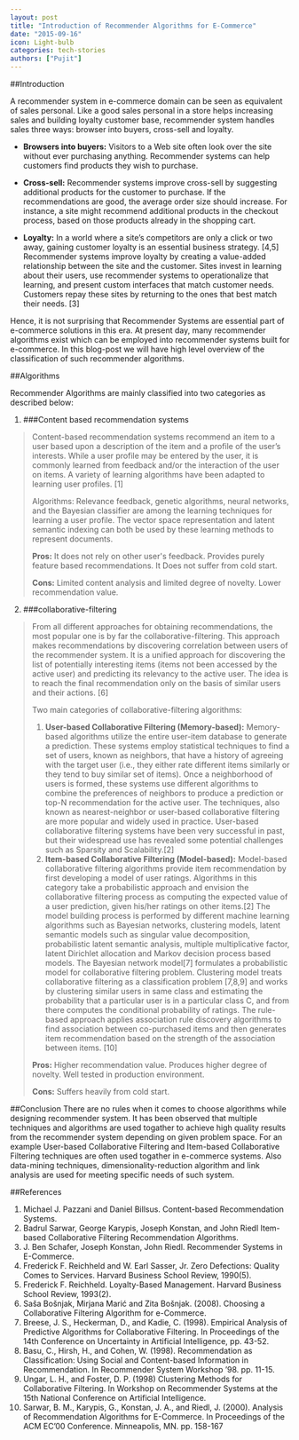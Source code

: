 ```yaml
---
layout: post
title: "Introduction of Recommender Algorithms for E-Commerce"
date: "2015-09-16"
icon: Light-bulb
categories: tech-stories
authors: ["Pujit"]
---
```


##Introduction

A recommender system in e-commerce domain can be seen as equivalent of sales personal. Like a good sales personal in a store helps increasing sales and building loyalty customer base, recommender system handles sales three ways: browser into buyers, cross-sell and loyalty.

* **Browsers into buyers:** Visitors to a Web site often look over the site without ever purchasing anything. Recommender systems can help customers find products they wish to purchase.

* **Cross-sell:** Recommender systems improve cross-sell by suggesting additional products for the customer to purchase. If the recommendations are good, the average order size should increase. For instance, a site might recommend additional products in the checkout process, based on those products already in the shopping cart.

* **Loyalty:** In a world where a site’s competitors are only a click or two away, gaining customer loyalty is an essential business strategy. [4,5] Recommender systems improve loyalty by creating a value-added relationship between the site and the customer. Sites invest in learning about their users, use recommender systems to operationalize that learning, and present custom interfaces that match customer needs. Customers repay these sites by returning to the ones that best match their needs. [3]

Hence, it is not surprising that Recommender Systems are essential part of e-commerce solutions in this era. At present day, many recommender algorithms exist which can be employed into recommender systems built for e-commerce. In this blog-post we will have high level overview of the classification of such recommender algorithms.


##Algorithms

Recommender Algorithms are mainly classified into two categories as described below:

1. ###Content based recommendation systems
> Content-based recommendation systems recommend an item to a user based upon a description of the item and a profile of the user’s interests. While a user profile may be entered by the user, it is commonly learned from feedback and/or the interaction of the user on items. A variety of learning algorithms have been adapted to learning user profiles. [1]
>
> Algorithms: Relevance feedback, genetic algorithms, neural networks, and the Bayesian classifier are among the learning techniques for learning a user profile. The vector space representation and latent semantic indexing can both be used by these learning methods to represent documents.
>
> **Pros:** It does not rely on other user's feedback. Provides purely feature based recommendations. It Does not suffer from cold start.
>
> **Cons:** Limited content analysis and limited degree of novelty. Lower recommendation value.
>
2. ###collaborative-filtering
> From all different approaches for obtaining recommendations, the most popular one is by far the collaborative-filtering. This approach makes recommendations by discovering correlation between users of the recommender system. It is a unified approach for discovering the list of potentially interesting items (items not been accessed by the active user) and predicting its relevancy to the active user. The idea is to reach the final recommendation only on the basis of similar users and their actions. [6]
>
> Two main categories of collaborative-filtering algorithms:
>
> 1. **User-based Collaborative Filtering (Memory-based):** Memory-based algorithms utilize the entire user-item database to generate a prediction. These systems employ statistical techniques to find a set of users, known as neighbors, that have a history of agreeing with the target user (i.e., they either rate different items similarly or they tend to buy similar set of items). Once a neighborhood of users is formed, these systems use different algorithms to combine the preferences of neighbors to produce a prediction or top-N recommendation for the active user. The techniques, also known as nearest-neighbor or user-based collaborative filtering are more popular and widely used in practice. User-based collaborative filtering systems have been very successful in past, but their widespread use has revealed some potential challenges such as Sparsity and Scalability.[2]
> 2. **Item-based Collaborative Filtering (Model-based):** Model-based collaborative filtering algorithms provide item recommendation by first developing a model of user ratings. Algorithms in this category take a probabilistic approach and envision the collaborative filtering process as computing the expected value of a user prediction, given his/her ratings on other items.[2] The model building process is performed by different machine learning algorithms such as Bayesian networks, clustering models, latent semantic models such as singular value decomposition, probabilistic latent semantic analysis, multiple multiplicative factor, latent Dirichlet allocation and Markov decision process based models.
The Bayesian network model[7] formulates a probabilistic model for collaborative filtering problem. Clustering model treats collaborative filtering as a classification problem [7,8,9] and works by clustering similar users in same class and estimating the probability that a particular user is in a particular class C, and from there computes the conditional probability of ratings. The rule-based approach applies association rule discovery algorithms to find association between co-purchased items and then generates item recommendation based on the strength of the association between items. [10]
>
> **Pros:** Higher recommendation value. Produces higher degree of novelty. Well tested in production environment.
>
> **Cons:** Suffers heavily from cold start.


##Conclusion
There are no rules when it comes to choose algorithms while designing recommender system. It has been observed that multiple techniques and algorithms are used togather to achieve high quality results from the recommender system depending on given problem space. For an example User-based Collaborative Filtering and Item-based Collaborative Filtering techniques are often used togather in e-commerce systems. Also data-mining techniques, dimensionality-reduction algorithm and link analysis are used for meeting specific needs of such system.


##References

1. Michael J. Pazzani and Daniel Billsus. Content-based Recommendation Systems.
2. Badrul Sarwar, George Karypis, Joseph Konstan, and John Riedl Item-based Collaborative Filtering Recommendation Algorithms.
3. J. Ben Schafer, Joseph Konstan, John Riedl. Recommender Systems in E-Commerce.
4. Frederick F. Reichheld and W. Earl Sasser, Jr. Zero Defections: Quality Comes to Services. Harvard Business School Review, 1990(5).
5. Frederick F. Reichheld. Loyalty-Based Management. Harvard Business School Review, 1993(2).
6. Saša Bošnjak, Mirjana Marić and Zita Bošnjak. (2008). Choosing a Collaborative Filtering Algorithm for e-Commerce.
7. Breese, J. S., Heckerman, D., and Kadie, C. (1998). Empirical Analysis of Predictive Algorithms for Collaborative Filtering. In Proceedings of the 14th Conference on Uncertainty in Artificial Intelligence, pp. 43-52.
8. Basu, C., Hirsh, H., and Cohen, W. (1998). Recommendation as Classification: Using Social and Content-based Information in Recommendation. In Recommender System Workshop ’98. pp. 11-15.
9. Ungar, L. H., and Foster, D. P. (1998) Clustering Methods for Collaborative Filtering. In Workshop on Recommender Systems at the 15th National Conference on Artificial Intelligence.
10. Sarwar, B. M., Karypis, G., Konstan, J. A., and Riedl, J. (2000). Analysis of Recommendation Algorithms for E-Commerce. In Proceedings of the ACM EC’00 Conference. Minneapolis, MN. pp. 158-167
